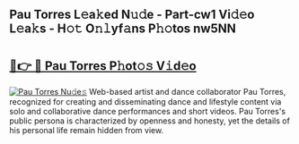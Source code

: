 ## Pau Torres L𝚎a𝚔ed N𝚞𝚍e - Part-cw1 Vi𝚍𝚎o L𝚎a𝚔s - H𝚘𝚝 O𝚗𝚕yf𝚊ns P𝚑𝚘tos nw5NN

# <h2><a href="http://kf28tv.oniu.top/?m=Pau+Torres">🔗👉 🔴 Pau Torres P𝚑ot𝚘𝚜 V𝚒d𝚎o</a></h2>

[![Pau Torres Nu𝚍e𝚜](https://i.imgur.com/0qMVB7G.gif)](http://kf28tv.oniu.top/?m=Pau+Torres)
Web-based artist and dance collaborator Pau Torres, recognized for creating and disseminating dance and lifestyle content via solo and collaborative dance performances and short videos. Pau Torres's public persona is characterized by openness and honesty, yet the details of his personal life remain hidden from view.  
